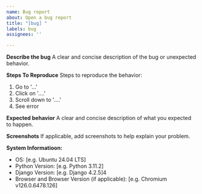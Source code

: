 ```yaml
---
name: Bug report
about: Open a bug report
title: "[bug] "
labels: bug
assignees: ''

---
```


**Describe the bug**
A clear and concise description of the bug or unexpected behavior.

**Steps To Reproduce**
Steps to reproduce the behavior:
1. Go to '...'
2. Click on '....'
3. Scroll down to '....'
4. See error

**Expected behavior**
A clear and concise description of what you expected to happen.

**Screenshots**
If applicable, add screenshots to help explain your problem.

**System Informatioon:**
 - OS: [e.g. Ubuntu 24.04 LTS]
 - Python Version: [e.g. Python 3.11.2]
 - Django Version: [e.g. Django 4.2.5]4
 - Browser and Browser Version (if applicable): [e.g. Chromium v126.0.6478.126]
